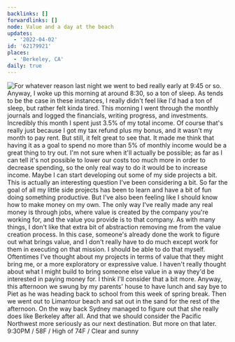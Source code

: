 ```yaml
---
backlinks: []
forwardlinks: []
node: Value and a day at the beach
updates:
  - '2022-04-02'
id: '62179921'
places:
  - 'Berkeley, CA'
daily: true
---
```

![For whatever reason last night we went to bed really early at 9:45 or so. Anyway, I woke up this morning at around 8:30, so a ton of sleep. As tends to be the case in these instances, I really didn't feel like I'd had a ton of sleep, but rather felt kinda tired. This morning I went through the monthly journals and logged the financials, writing progress, and investments. Incredibly this month I spent just 3.5% of my total income. Of course that's really just because I got my tax refund plus my bonus, and it wasn't my month to pay rent. But still, it felt great to see that. It made me think that having it as a goal to spend  no more than 5% of monthly income would be a great thing to try out. I'm not sure when it'll actually be possible; as far as I can tell it's not possible to lower our costs too much more in order to decrease spending, so the only real way to do it would be to increase income. Maybe I can start developing out some of my side projects a bit. This is actually an interesting question I've been considering a bit. So far the goal of all my little side projects has been to learn and have a bit of fun doing something productive. But I've also been feeling like I should know how to make money on my own. The only way I've really made any real money is through jobs, where value is created by the company you're working for, and the value you provide is to that company. As with many things, I don't like that extra bit of abstraction removing me from the value creation process. In this case, someone's already done the work to figure out what brings value, and I don't really have to do much except work for them in executing on that mission. I should be able to do that myself. Oftentimes I’ve thought about my projects in terms of value that they might bring me, or a more exploratory or expressive value. I haven't really thought about what I might build to bring someone else value in a way they'd be interested in paying money for. I think I'll consider that a bit more. Anyway, this afternoon we swung by my parents' house to have lunch and say bye to Piet as he was heading back to school from this week of spring break. Then we went out to Limantour beach and sat out in the sand for the rest of the afternoon. On the way back Sydney managed to figure out that she really does like Berkeley after all. And that we should consider the Pacific Northwest more seriously as our next destination. But more on that later. 9:30PM / 58F / High of 74F / Clear and sunny ](images/62179921/qMNPxMiwou-daily.webp "")
